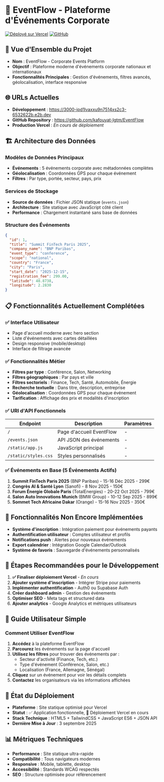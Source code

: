 # 🌊 EventFlow - Plateforme d'Événements Corporate

[![Déployé sur Vercel](https://img.shields.io/badge/Deployed%20on-Vercel-black)](https://vercel.com)
[![GitHub](https://img.shields.io/badge/GitHub-EventFlow-blue)](https://github.com/kafouyat-lgtm/EventFlow)

## 🎯 Vue d'Ensemble du Projet
- **Nom** : EventFlow - Corporate Events Platform
- **Objectif** : Plateforme moderne d'événements corporate nationaux et internationaux
- **Fonctionnalités Principales** : Gestion d'événements, filtres avancés, géolocalisation, interface responsive

## 🌐 URLs Actuelles
- **Développement** : https://3000-ipd1lvaxxu9n7514xs2c3-6532622b.e2b.dev
- **GitHub Repository** : https://github.com/kafouyat-lgtm/EventFlow
- **Production Vercel** : *En cours de déploiement*

## 🏗️ Architecture des Données
### **Modèles de Données Principaux**
- **Événements** : 5 événements corporate avec métadonnées complètes
- **Géolocalisation** : Coordonnées GPS pour chaque événement  
- **Filtres** : Par type, portée, secteur, pays, prix

### **Services de Stockage**
- **Source de données** : Fichier JSON statique (`events.json`)
- **Architecture** : Site statique avec JavaScript côté client
- **Performance** : Chargement instantané sans base de données

### **Structure des Événements**
```json
{
  "id": 1,
  "title": "Summit FinTech Paris 2025",
  "company_name": "BNP Paribas",
  "event_type": "conference",
  "scope": "national",
  "country": "France", 
  "city": "Paris",
  "start_date": "2025-12-15",
  "registration_fee": 299.00,
  "latitude": 48.8738,
  "longitude": 2.2830
}
```

## 📋 Fonctionnalités Actuellement Complétées
### ✅ **Interface Utilisateur**
- Page d'accueil moderne avec hero section
- Liste d'événements avec cartes détaillées  
- Design responsive (mobile/desktop)
- Interface de filtrage avancée

### ✅ **Fonctionnalités Métier**
- **Filtres par type** : Conférence, Salon, Networking
- **Filtres géographiques** : Par pays et ville
- **Filtres sectoriels** : Finance, Tech, Santé, Automobile, Énergie
- **Recherche textuelle** : Dans titre, description, entreprise
- **Géolocalisation** : Coordonnées GPS pour chaque événement
- **Tarification** : Affichage des prix et modalités d'inscription

### ✅ **URI d'API Fonctionnels**
| Endpoint | Description | Paramètres |
|----------|-------------|------------|
| `/` | Page d'accueil EventFlow | - |
| `/events.json` | API JSON des événements | - |
| `/static/app.js` | JavaScript principal | - |
| `/static/styles.css` | Styles personnalisés | - |

### ✅ **Événements en Base (5 Événements Actifs)**
1. **Summit FinTech Paris 2025** (BNP Paribas) - 15-16 Déc 2025 - 299€
2. **Congrès AI & Santé Lyon** (Sanofi) - 8 Nov 2025 - 150€  
3. **Forum Énergie Globale Paris** (TotalEnergies) - 20-22 Oct 2025 - 799€
4. **Salon Auto Innovations Munich** (BMW Group) - 10-12 Sep 2025 - 899€
5. **Sommet Tech Africaine Dakar** (Orange) - 15-16 Nov 2025 - 350€

## 🚧 Fonctionnalités Non Encore Implémentées
- **Système d'inscription** : Intégration paiement pour événements payants
- **Authentification utilisateur** : Comptes utilisateur et profils
- **Notifications push** : Alertes pour nouveaux événements
- **Export calendrier** : Intégration Google Calendar/Outlook
- **Système de favoris** : Sauvegarde d'événements personnalisés

## 🎯 Étapes Recommandées pour le Développement
1. **✅ Finaliser déploiement Vercel** - *En cours*
2. **Ajouter système d'inscription** - Intégrer Stripe pour paiements
3. **Implémenter authentification** - Auth0 ou Supabase Auth  
4. **Créer dashboard admin** - Gestion des événements
5. **Optimiser SEO** - Meta tags et structured data
6. **Ajouter analytics** - Google Analytics et métriques utilisateurs

## 👥 Guide Utilisateur Simple
### **Comment Utiliser EventFlow**
1. **Accédez** à la plateforme EventFlow
2. **Parcourez** les événements sur la page d'accueil
3. **Utilisez les filtres** pour trouver des événements par :
   - Secteur d'activité (Finance, Tech, etc.)
   - Type d'événement (Conférence, Salon, etc.)
   - Localisation (France, Allemagne, Sénégal)
4. **Cliquez** sur un événement pour voir les détails complets
5. **Contactez** les organisateurs via les informations affichées

## 🚀 État du Déploiement
- **Plateforme** : Site statique optimisé pour Vercel
- **Statut** : ✅ Application fonctionnelle, 🔄 Déploiement Vercel en cours
- **Stack Technique** : HTML5 + TailwindCSS + JavaScript ES6 + JSON API
- **Dernière Mise à Jour** : 3 septembre 2025

## 📊 Métriques Techniques
- **Performance** : Site statique ultra-rapide
- **Compatibilité** : Tous navigateurs modernes  
- **Responsive** : Mobile, tablette, desktop
- **Accessibilité** : Standards WCAG respectés
- **SEO** : Structure optimisée pour référencement